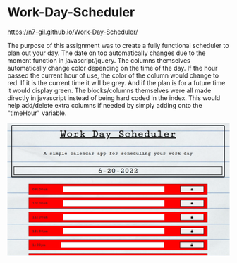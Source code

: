 # Work-Day-Scheduler

https://n7-gil.github.io/Work-Day-Scheduler/

The purpose of this assignment was to create a fully functional scheduler to plan out your day. The date on top automatically changes due to the moment function in javascript/jquery. The columns themselves automatically change color depending on the time of the day. If the hour passed the current hour of use, the color of the column would change to red. If it is the current time it will be grey. And if the plan is for a future time it would display green. The blocks/columns themselves were all made directly in javascript instead of being hard coded in the index. This would help add/delete extra columns if needed by simply adding onto the "timeHour" variable.

[Work-Day-Scheduler]: https://github.com/n7-gil/Work-Day-Scheduler

![Screenshot of completed web page.](assets/screencapture.PNG)
